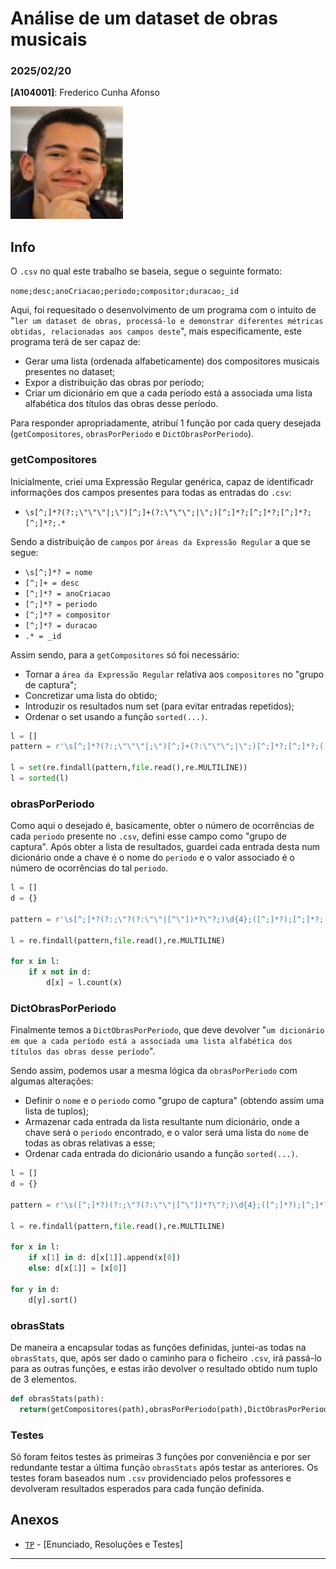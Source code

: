 # Análise de um dataset de obras musicais

### 2025/02/20

**[A104001]**: Frederico Cunha Afonso  

![Fred](Photo.png)  

## Info
O `.csv` no qual este trabalho se baseia, segue o seguinte formato:

`nome;desc;anoCriacao;periodo;compositor;duracao;_id`

Aqui, foi requesitado o desenvolvimento de um programa com o intuito de "`ler um dataset de obras, processá-lo e demonstrar diferentes métricas obtidas, relacionadas aos campos deste`", mais especificamente, este programa terá de ser capaz de:
* Gerar uma lista (ordenada alfabeticamente) dos compositores musicais presentes no dataset;
* Expor a distribuição das obras por período;
* Criar um dicionário em que a cada período está a associada uma lista alfabética dos títulos das obras desse período.


Para responder apropriadamente, atribuí 1 função por cada query desejada (`getCompositores`, `obrasPorPeriodo` e `DictObrasPorPeriodo`).

### getCompositores
Inicialmente, criei uma Expressão Regular genérica, capaz de identificadr informações dos campos presentes para todas as entradas do `.csv`:

* `\s[^;]*?(?:;\"\"\"|;\")[^;]+(?:\"\"\";|\";)[^;]*?;[^;]*?;[^;]*?;[^;]*?;.*`

Sendo a distribuição de `campos` por `áreas da Expressão Regular` a que se segue:

* `\s[^;]*? = nome`
* `[^;]+ = desc`
* `[^;]*? = anoCriacao`
* `[^;]*? = periodo`
* `[^;]*? = compositor`
* `[^;]*? = duracao`
* `.* = _id`

Assim sendo, para a `getCompositores` só foi necessário:
- Tornar a `área da Expressão Regular` relativa aos `compositores` no "grupo de captura";
- Concretizar uma lista do obtido;
- Introduzir os resultados num set (para evitar entradas repetidos);
- Ordenar o set usando a função `sorted(...)`.


```py
l = []
pattern = r'\s[^;]*?(?:;\"\"\"|;\")[^;]+(?:\"\"\";|\";)[^;]*?;[^;]*?;([^;]*?);[^;]*?;.*'

l = set(re.findall(pattern,file.read(),re.MULTILINE))
l = sorted(l)
```


### obrasPorPeriodo
Como aqui o desejado é, basicamente, obter o número de ocorrências de cada `periodo` presente no `.csv`, defini esse campo como "grupo de captura". 
Após obter a lista de resultados, guardei cada entrada desta num dicionário onde a chave é o nome do `periodo` e o valor associado é o número de ocorrências do tal `periodo`.

```py
l = []
d = {}

pattern = r'\s[^;]*?(?:;\"?(?:\"\"|[^\"])*?\"?;)\d{4};([^;]*?);[^;]*?;[^;]*?;\d*?'

l = re.findall(pattern,file.read(),re.MULTILINE)

for x in l:
    if x not in d:
        d[x] = l.count(x)
```

### DictObrasPorPeriodo
Finalmente temos a `DictObrasPorPeriodo`, que deve devolver "`um dicionário em que a cada período está a associada uma lista alfabética dos títulos das obras desse período`".

Sendo assim, podemos usar a mesma lógica da `obrasPorPeriodo` com algumas alterações:

- Definir o `nome` e o `periodo` como "grupo de captura" (obtendo assim uma lista de tuplos);
- Armazenar cada entrada da lista resultante num dicionário, onde a chave será o `periodo` encontrado, e o valor será uma lista do `nome` de todas as obras relativas a esse;
- Ordenar cada entrada do dicionário usando a função `sorted(...)`. 

```py
l = []
d = {}

pattern = r'\s([^;]*?)(?:;\"?(?:\"\"|[^\"])*?\"?;)\d{4};([^;]*?);[^;]*?;[^;]*?;\d*?'

l = re.findall(pattern,file.read(),re.MULTILINE)

for x in l:
    if x[1] in d: d[x[1]].append(x[0])
    else: d[x[1]] = [x[0]]

for y in d:
    d[y].sort()
```

### obrasStats
De maneira a encapsular todas as funções definidas, juntei-as todas na `obrasStats`, que, após ser dado o caminho para o ficheiro `.csv`, irá passá-lo para as outras funções, e estas irão devolver o resultado obtido num tuplo de 3 elementos.

```py
def obrasStats(path):
  return(getCompositores(path),obrasPorPeriodo(path),DictObrasPorPeriodo(path))
```

### Testes
Só foram feitos testes às primeiras 3 funções por conveniência e por ser redundante testar a última função `obrasStats` após testar as anteriores.
Os testes foram baseados num `.csv` providenciado pelos professores e devolveram resultados esperados para cada função definida.

## Anexos 
- [`TP`](TP2.ipynb) - [Enunciado, Resoluções e Testes] 
---

